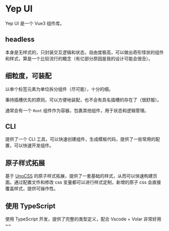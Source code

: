 # Yep UI

Yep UI 是一个 Vue3 组件库。
## headless
本身是无样式的，只封装交互逻辑和状态，自由度极高，可以做出奇形怪状的组件和样式，算是一个比较流行的概念（有亿部分原因是我的设计可能会很丑）。

## 细粒度，可装配
以单个标签元素为单位拆分组件（尽可能），十分的细。

秉持插槽优先的原则，可以方便地装配，也不会有具名插槽的存在了（很舒服）。


通常会有一个 `Root` 组件作为容器，包裹其他组件，用于状态和逻辑管理。

## CLI
提供了一个 CLI 工具，可以快速创建组件，生成模板代码，提供了一些常用的配置，可以快速开发组件。

## 原子样式拓展
基于 [UnoCSS](https://github.com/unocss/unocss) 的原子样式拓展，提供了一套基础的样式，从而可以快速构建页面。通过配置文件和修改 css 变量都可以进行样式定制，新增的原子 css 会直接覆盖样式，提供可操作性。


## 使用 TypeScript

使用 TypeScript 开发，提供了完整的类型定义，配合 Vscode + Volar 非常好用~~ 
